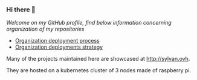 ### Hi there 👋

*Welcome on my GitHub profile, find below information concerning organization of my repositories*

* [Organization deployment process](docs/deployment-process.md)
* [Organization deployments strategy](docs/deployment-strategy.md)

Many of the projects maintained here are showcased at http://sylvan.ovh.

They are hosted on a kubernetes cluster of 3 nodes made of raspberry pi.
